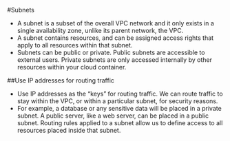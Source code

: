 #Subnets
* A subnet is a subset of the overall VPC network and it only exists in a single availability zone, unlike its parent network, the VPC.
* A subnet contains resources, and can be assigned access rights that apply to all resources within that subnet.
* Subnets can be public or private. Public subnets are accessible to external users. Private subnets are only accessed internally by other resources within your cloud container.

##Use IP addresses for routing traffic
* Use IP addresses as the “keys” for routing traffic. We can route traffic to stay within the VPC, or within a particular subnet, for security reasons.
* For example, a database or any sensitive data will be placed in a private subnet. A public server, like a web server, can be placed in a public subnet. Routing rules applied to a subnet allow us to define access to all resources placed inside that subnet.